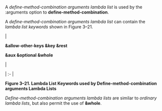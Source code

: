  



A *define-method-combination arguments lambda list* is used by the :arguments option to **define-method-combination**. 



A *define-method-combination arguments lambda list* can contain the *lambda list keywords* shown in Figure 3–21. 



|<p>**&allow-other-keys &key &rest** </p><p>**&aux &optional &whole**</p>|

| :- |





**Figure 3–21. Lambda List Keywords used by Define-method-combination arguments Lambda Lists** 



*Define-method-combination arguments lambda lists* are similar to *ordinary lambda lists*, but also permit the use of **&whole**. 



